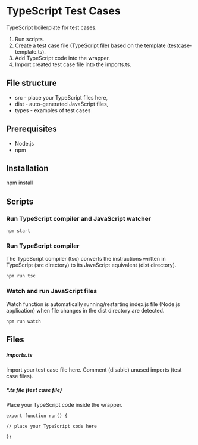 # TypeScript Test Cases
TypeScript boilerplate for test cases.

1. Run scripts.
2. Create a test case file (TypeScript file) based on the template (testcase-template.ts).
3. Add TypeScript code into the wrapper.
4. Import created test case file into the imports.ts.

## File structure
- src - place your TypeScript files here,
- dist - auto-generated JavaScript files,
- types - examples of test cases

## Prerequisites
- Node.js
- npm

## Installation
npm install

## Scripts

### Run TypeScript compiler and JavaScript watcher

```npm start```

### Run TypeScript compiler
The TypeScript compiler (tsc) converts the instructions written in TypeScript (src directory) to its JavaScript equivalent (dist directory).

```npm run tsc```

### Watch and run JavaScript files
Watch function is automatically running/restarting index.js file (Node.js application) when file changes in the dist directory are detected.

```npm run watch```

## Files

##### imports.ts

Import your test case file here. 
Comment (disable) unused imports (test case files).

##### *.ts file (test case file)

Place your TypeScript code inside the wrapper.
```
export function run() {

// place your TypeScript code here

};
```